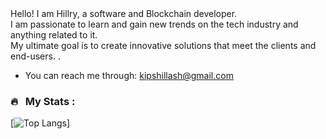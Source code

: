 <div align = "start"> Hello! I am Hillry, a software and Blockchain  developer. </br />  I am passionate to learn and gain new trends on the tech industry and anything related to it. <br /> My ultimate goal is to create innovative solutions that meet the clients and end-users.  .</div>

- You can reach me through: kipshillash@gmail.com

### 🔥 &nbsp; My Stats :

[![Top Langs](https://github-readme-stats.vercel.app/api/top-langs/?username=ronkips&layout=compact&theme=vision-friendly-darkanuraghazra&count_private=true)]

<!-- (https://github-readme-stats.vercel.app/api?ronkips=anuraghazra&count_private=true) -->

<!-- (https://github.com/anuraghazra/github-readme-stats) -->

<!---
ronkips/ronkips is a ✨ special ✨ repository because its `README.md` (this file) appears on your GitHub profile.
You can click the Preview link to take a look at your changes.
--->
